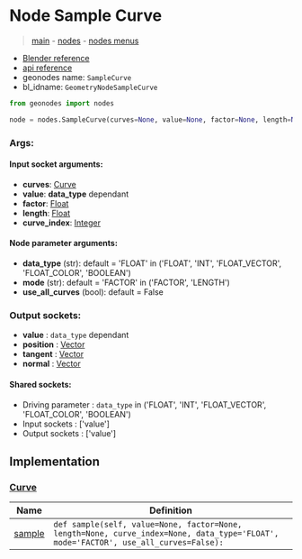 # Node Sample Curve

> [main](../structure.md) - [nodes](nodes.md) - [nodes menus](nodes_menus.md)

- [Blender reference](https://docs.blender.org/manual/en/latest/modeling/geometry_nodes/curve/sample_curve.html)
- [api reference](https://docs.blender.org/api/current/bpy.types.GeometryNodeSampleCurve.html)
- geonodes name: `SampleCurve`
- bl_idname: `GeometryNodeSampleCurve`

```python
from geonodes import nodes

node = nodes.SampleCurve(curves=None, value=None, factor=None, length=None, curve_index=None, data_type='FLOAT', mode='FACTOR', use_all_curves=False)
```

### Args:

#### Input socket arguments:

- **curves**: [Curve](Curve.md)
- **value**: **data_type** dependant
- **factor**: [Float](Float.md)
- **length**: [Float](Float.md)
- **curve_index**: [Integer](Integer.md)

#### Node parameter arguments:

- **data_type** (str): default = 'FLOAT' in ('FLOAT', 'INT', 'FLOAT_VECTOR', 'FLOAT_COLOR', 'BOOLEAN')
- **mode** (str): default = 'FACTOR' in ('FACTOR', 'LENGTH')
- **use_all_curves** (bool): default = False

### Output sockets:

- **value** : ``data_type`` dependant
- **position** : [Vector](Vector.md)
- **tangent** : [Vector](Vector.md)
- **normal** : [Vector](Vector.md)

#### Shared sockets:

- Driving parameter : ``data_type`` in ('FLOAT', 'INT', 'FLOAT_VECTOR', 'FLOAT_COLOR', 'BOOLEAN')
- Input sockets  : ['value']
- Output sockets : ['value']
## Implementation

### [Curve](Curve.md)

| Name | Definition |
|------|------------|
 | [sample](Curve.md#sample) | `def sample(self, value=None, factor=None, length=None, curve_index=None, data_type='FLOAT', mode='FACTOR', use_all_curves=False):` |

